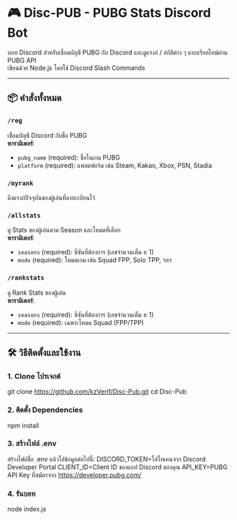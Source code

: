 # 🎮 Disc-PUB - PUBG Stats Discord Bot

บอท Discord สำหรับเชื่อมบัญชี PUBG กับ Discord และดูแรงก์ / สถิติต่าง ๆ แบบเรียลไทม์ผ่าน PUBG API  
เขียนด้วย Node.js โดยใช้ Discord Slash Commands

---

## 📦 คำสั่งทั้งหมด

### `/reg`  
เชื่อมบัญชี Discord กับชื่อ PUBG  
**พารามิเตอร์**:
- `pubg_name` (required): ชื่อในเกม PUBG  
- `platform` (required): แพลตฟอร์ม เช่น Steam, Kakao, Xbox, PSN, Stadia

### `/myrank`  
ดึงแรงก์ปัจจุบันของผู้เล่นที่ลงทะเบียนไว้

### `/allstats`  
ดู Stats ของผู้เล่นตาม Season และโหมดที่เลือก  
**พารามิเตอร์**:
- `seasons` (required): ซีซันที่ต้องการ (เลขจำนวนเต็ม ≥ 1)  
- `mode` (required): โหมดเกม เช่น Squad FPP, Solo TPP, ฯลฯ

### `/rankstats`  
ดู Rank Stats ของผู้เล่น  
**พารามิเตอร์**:
- `seasons` (required): ซีซันที่ต้องการ (เลขจำนวนเต็ม ≥ 1)  
- `mode` (required): เฉพาะโหมด Squad (FPP/TPP)

---

## 🛠 วิธีติดตั้งและใช้งาน

### 1. Clone โปรเจกต์

git clone https://github.com/kzVerif/Disc-Pub.git
cd Disc-Pub

### 2. ติดตั้ง Dependencies
npm install

### 3. สร้างไฟล์ .env
สร้างไฟล์ชื่อ .env แล้วใส่ข้อมูลต่อไปนี้:
DISCORD_TOKEN=ใส่โทเคนจาก Discord Developer Portal
CLIENT_ID=Client ID ของแอป Discord ของคุณ 
API_KEY=PUBG API Key ที่สมัครจาก https://developer.pubg.com/

### 4. รันบอท
node index.js
